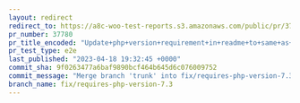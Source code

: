 ```yaml
---
layout: redirect
redirect_to: https://a8c-woo-test-reports.s3.amazonaws.com/public/pr/37780/e2e/index.html
pr_number: 37780
pr_title_encoded: "Update+php+version+requirement+in+readme+to+same+as+main+file%2C+7.3"
pr_test_type: e2e
last_published: "2023-04-18 19:32:45 +0000"
commit_sha: 9f0263477a6baf9890bcf464b645d6c076009752
commit_message: "Merge branch 'trunk' into fix/requires-php-version-7.3"
branch_name: fix/requires-php-version-7.3
---
```

